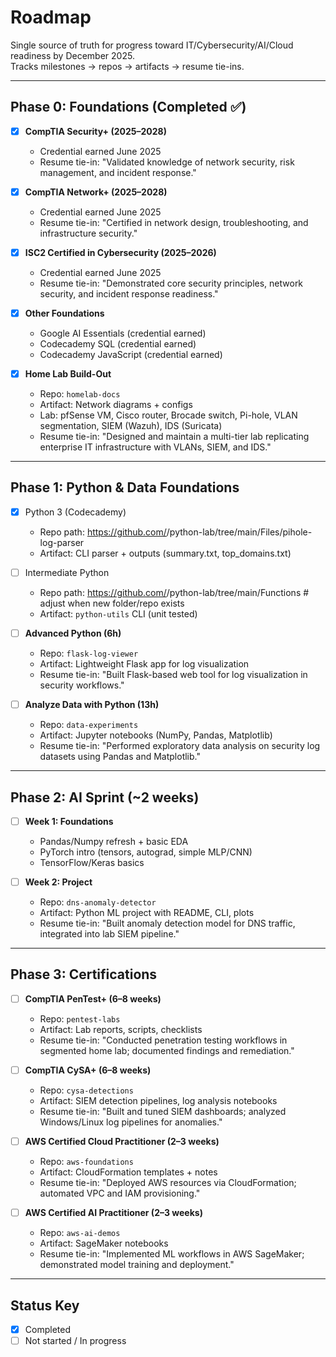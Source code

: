 # Roadmap

Single source of truth for progress toward IT/Cybersecurity/AI/Cloud readiness by December 2025.  
Tracks milestones → repos → artifacts → resume tie-ins.

---

## Phase 0: Foundations (Completed ✅)

- [x] **CompTIA Security+ (2025–2028)**
  - Credential earned June 2025
  - Resume tie-in: "Validated knowledge of network security, risk management, and incident response."

- [x] **CompTIA Network+ (2025–2028)**
  - Credential earned June 2025
  - Resume tie-in: "Certified in network design, troubleshooting, and infrastructure security."

- [x] **ISC2 Certified in Cybersecurity (2025–2026)**
  - Credential earned June 2025
  - Resume tie-in: "Demonstrated core security principles, network security, and incident response readiness."

- [x] **Other Foundations**
  - Google AI Essentials (credential earned)
  - Codecademy SQL (credential earned)
  - Codecademy JavaScript (credential earned)

- [x] **Home Lab Build-Out**
  - Repo: `homelab-docs`
  - Artifact: Network diagrams + configs
  - Lab: pfSense VM, Cisco router, Brocade switch, Pi-hole, VLAN segmentation, SIEM (Wazuh), IDS (Suricata)
  - Resume tie-in: "Designed and maintain a multi-tier lab replicating enterprise IT infrastructure with VLANs, SIEM, and IDS."

---

## Phase 1: Python & Data Foundations
- [x] Python 3 (Codecademy)
  - Repo path: https://github.com/<you>/python-lab/tree/main/Files/pihole-log-parser
  - Artifact: CLI parser + outputs (summary.txt, top_domains.txt)

- [ ] Intermediate Python
  - Repo path: https://github.com/<you>/python-lab/tree/main/Functions   # adjust when new folder/repo exists
  - Artifact: `python-utils` CLI (unit tested)

- [ ] **Advanced Python (6h)**
  - Repo: `flask-log-viewer`
  - Artifact: Lightweight Flask app for log visualization
  - Resume tie-in: "Built Flask-based web tool for log visualization in security workflows."

- [ ] **Analyze Data with Python (13h)**
  - Repo: `data-experiments`
  - Artifact: Jupyter notebooks (NumPy, Pandas, Matplotlib)
  - Resume tie-in: "Performed exploratory data analysis on security log datasets using Pandas and Matplotlib."

---

## Phase 2: AI Sprint (~2 weeks)

- [ ] **Week 1: Foundations**
  - Pandas/Numpy refresh + basic EDA
  - PyTorch intro (tensors, autograd, simple MLP/CNN)
  - TensorFlow/Keras basics

- [ ] **Week 2: Project**
  - Repo: `dns-anomaly-detector`
  - Artifact: Python ML project with README, CLI, plots
  - Resume tie-in: "Built anomaly detection model for DNS traffic, integrated into lab SIEM pipeline."

---

## Phase 3: Certifications

- [ ] **CompTIA PenTest+ (6–8 weeks)**
  - Repo: `pentest-labs`
  - Artifact: Lab reports, scripts, checklists
  - Resume tie-in: "Conducted penetration testing workflows in segmented home lab; documented findings and remediation."

- [ ] **CompTIA CySA+ (6–8 weeks)**
  - Repo: `cysa-detections`
  - Artifact: SIEM detection pipelines, log analysis notebooks
  - Resume tie-in: "Built and tuned SIEM dashboards; analyzed Windows/Linux log pipelines for anomalies."

- [ ] **AWS Certified Cloud Practitioner (2–3 weeks)**
  - Repo: `aws-foundations`
  - Artifact: CloudFormation templates + notes
  - Resume tie-in: "Deployed AWS resources via CloudFormation; automated VPC and IAM provisioning."

- [ ] **AWS Certified AI Practitioner (2–3 weeks)**
  - Repo: `aws-ai-demos`
  - Artifact: SageMaker notebooks
  - Resume tie-in: "Implemented ML workflows in AWS SageMaker; demonstrated model training and deployment."

---

## Status Key
- [x] Completed  
- [ ] Not started / In progress